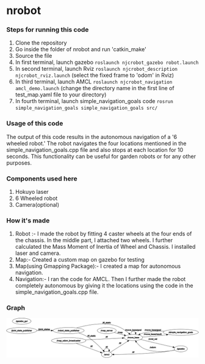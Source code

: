 # nrobot
### Steps for running this code
1. Clone the repository
2. Go inside the folder of nrobot and run 'catkin_make'
3. Source the file
4. In first terminal, launch gazebo `roslaunch njcrobot_gazebo robot.launch`
5. In second terminal, launch Rviz `roslaunch njcrobot_description njcrobot_rviz.launch` (select the fixed frame to 'odom' in Rviz)
6. In third terminal, launch AMCL `roslaunch njcrobot_navigation amcl_demo.launch` (change the directory name in the first line of test_map.yaml file to your directory)
7. In fourth terminal, launch simple_navigation_goals code `rosrun simple_navigation_goals simple_navigation_goals src/`
### Usage of this code
The output of this code results in the autonomous navigation of a '6 wheeled robot.' The robot navigates the four locations mentioned in the simple_navigation_goals.cpp file and also stops at each location for 10 seconds. This functionality can be useful for garden robots or for any other purposes.
### Components used here
1. Hokuyo laser
2. 6 Wheeled robot
3. Camera(optional)
### How it's made
1. Robot :- I made the robot by fitting 4 caster wheels at the four ends of the chassis. In the middle part, I attached two wheels. I further calculated the Mass Moment of Inertia of Wheel and Chassis. I installed laser and camera.
2. Map:- Created a custom map on gazebo for testing
3. Map(using Gmapping Package):- I created a map for autonomous navigation.
4. Navigation:- I ran the code for AMCL. Then I further made the robot completely autonomous by giving it the locations using the code in the simple_navigation_goals.cpp file.
 ### Graph
 ![](rosgraph.png)
